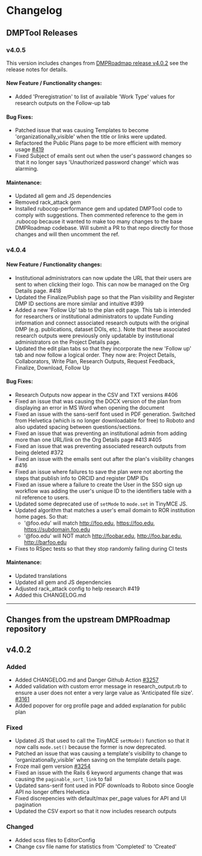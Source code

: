 # Changelog

## DMPTool Releases

### v4.0.5
This version includes changes from [DMPRoadmap release v4.0.2](https://github.com/DMPRoadmap/roadmap/releases/tag/v4.0.2) see the release notes for details.

#### New Feature / Functionality changes:
- Added 'Preregistration' to list of available 'Work Type' values for research outputs on the Follow-up tab

#### Bug Fixes:
- Patched issue that was causing Templates to become 'organizationally_visible' when the title or links were updated.
- Refactored the Public Plans page to be more efficient with memory usage [#419](https://github.com/CDLUC3/dmptool/issues/419)
- Fixed Subject of emails sent out when the user's password changes so that it no longer says 'Unauthorized password change' which was alarming.

#### Maintenance:
- Updated all gem and JS dependencies
- Removed rack_attack gem
- Installed rubocop-performance gem and updated DMPTool code to comply with suggestions. Then commented reference to the gem in .rubocop because it wanted to make too many changes to the base DMPRoadmap codebase. Will submit a PR to that repo directly for those changes and will then uncomment the ref.

### v4.0.4
#### New Feature / Functionality changes:
- Institutional administrators can now update the URL that their users are sent to when clicking their logo. This can now be managed on the Org Details page. #418
- Updated the Finalize/Publish page so that the Plan visibility and Register DMP ID sections are more similar and intuitive #399
- Added a new 'Follow Up' tab to the plan edit page. This tab is intended for researchers or institutional administrators to update Funding information and connect associated research outputs with the original DMP (e.g. publications, dataset DOIs, etc.). Note that these associated research outputs were previously only updatable by institutional administrators on the Project Details page.
- Updated the edit plan tabs so that they incorporate the new 'Follow up' tab and now follow a logical order. They now are: Project Details, Collaborators, Write Plan, Research Outputs, Request Feedback, Finalize, Download, Follow Up

#### Bug Fixes:
- Research Outputs now appear in the CSV and TXT versions #406
- Fixed an issue that was causing the DOCX version of the plan from displaying an error in MS Word when opening the document
- Fixed an issue with the sans-serif font used in PDF generation. Switched from Helvetica (which is no longer downloadable for free) to Roboto and also updated spacing between questions/sections.
- Fixed an issue that was preventing an institutional admin from adding more than one URL/link on the Org Details page #413  #405
- Fixed an issue that was preventing associated research outputs from being deleted #372
- Fixed an issue with the emails sent out after the plan's visibility changes #416
- Fixed an issue where failures to save the plan were not aborting the steps that publish info to ORCID and register DMP IDs
- Fixed an issue where a failure to create the User in the SSO sign up workflow was adding the user's unique ID to the identifiers table with a nil reference to users.
- Updated some deprecated use of `setMode` to `mode.set` in TinyMCE JS.
- Updated algorithm that matches a user's email domain to ROR institution home pages. So that:
  - '@foo.edu' will match http://foo.edu, https://foo.edu, https://subdomain.foo.edu
  - '@foo.edu' will NOT match http://foobar.edu, http://foo.bar.edu, http://barfoo.edu
- Fixes to RSpec tests so that they stop randomly failing during CI tests

#### Maintenance:
- Updated translations
- Updated all gem and JS dependencies
- Adjusted rack_attack config to help research #419
- Added this CHANGELOG.md

---
## Changes from the upstream DMPRoadmap repository

## v4.0.2

### Added

- Added CHANGELOG.md and Danger Github Action [#3257](https://github.com/DMPRoadmap/roadmap/issues/3257)
- Added validation with custom error message in research_output.rb to ensure a user does not enter a very large value as 'Anticipated file size'. [#3161](https://github.com/DMPRoadmap/roadmap/issues/3161)
- Added popover for org profile page and added explanation for public plan
### Fixed

- Updated JS that used to call the TinyMCE `setMode()` function so that it now calls `mode.set()` because the former is now deprecated.
- Patched an issue that was causing a template's visibility to change to 'organizationally_visible' when saving on the template details page.
- Froze mail gem version [#3254](https://github.com/DMPRoadmap/roadmap/issues/3254)
- Fixed an issue with the Rails 6 keyword arguments change that was causing the `paginable_sort_link` to fail
- Updated sans-serif font used in PDF downloads to Roboto since Google API no longer offers Helvetica
- Fixed discrepencies with default/max per_page values for API and UI pagination
- Updated the CSV export so that it now includes research outputs

### Changed

- Added scss files to EditorConfig
- Change csv file name for statistics from 'Completed' to 'Created'
